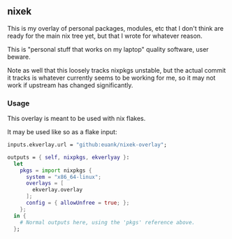 ## nixek

This is my overlay of personal packages, modules, etc that I don't think are
ready for the main nix tree yet, but that I wrote for whatever reason.

This is "personal stuff that works on my laptop" quality software, user beware.

Note as well that this loosely tracks nixpkgs unstable, but the actual commit
it tracks is whatever currently seems to be working for me, so it may not work
if upstream has changed significantly.

### Usage

This overlay is meant to be used with nix flakes.

It may be used like so as a flake input:

```nix
inputs.ekverlay.url = "github:euank/nixek-overlay";

outputs = { self, nixpkgs, ekverlyay }:
  let
    pkgs = import nixpkgs {
      system = "x86_64-linux";
      overlays = [
        ekverlay.overlay
      ];
      config = { allowUnfree = true; };
    };
  in {
    # Normal outputs here, using the 'pkgs' reference above.
  };
```
